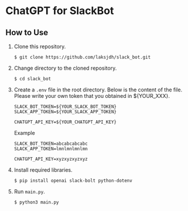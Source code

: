 # ChatGPT for SlackBot

## How to Use
1. Clone this repository.
    ```shell
    $ git clone https://github.com/laksjdh/slack_bot.git
    ```
1. Change directory to the cloned repository.
    ```shell
    $ cd slack_bot
    ```
1. Create a `.env` file in the root directory. Below is the content of the file. Please write your own token that you obtained in ${YOUR_XXX}.
    ```
    SLACK_BOT_TOKEN=${YOUR_SLACK_BOT_TOKEN}
    SLACK_APP_TOKEN=${YOUR_SLACK_APP_TOKEN}

    CHATGPT_API_KEY=${YOUR_CHATGPT_API_KEY}
    ```
    Example
    ```
    SLACK_BOT_TOKEN=abcabcabcabc
    SLACK_APP_TOKEN=lmnlmnlmnlmn

    CHATGPT_API_KEY=xyzxyzxyzxyz
    ```
1. Install required libraries.
    ```shell
    $ pip install openai slack-bolt python-dotenv
    ```
1. Run `main.py`.
    ```shell
    $ python3 main.py
    ```